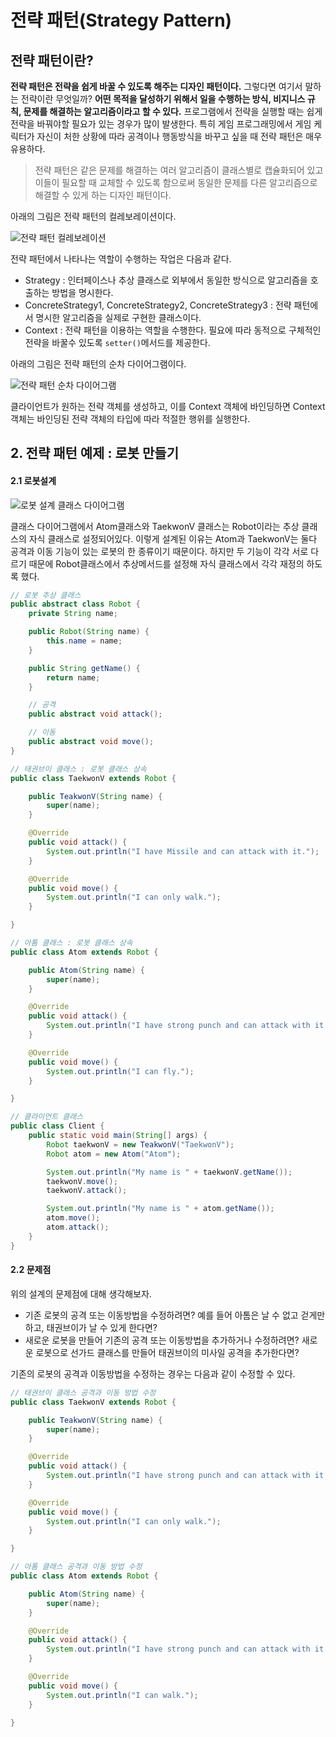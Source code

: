 # 전략 패턴(Strategy Pattern)

## 전략 패턴이란?

**전략 패턴은 전략을 쉽게 바꿀 수 있도록 해주는 디자인 패턴이다.** 그렇다면 여기서 말하는 전략이란 무엇일까? **어떤 목적을 달성하기 위해서 일을 수행하는 방식, 비지니스 규칙, 문제를 해결하는 알고리즘이라고 할 수 있다.**
프로그램에서 전략을 실행할 때는 쉽게 전략을 바꿔야할 필요가 있는 경우가 많이 발생한다. 특히 게임 프로그래밍에서 게임 케릭터가 자신이 처한 상황에 따라 공격이나 행동방식을 바꾸고 싶을 때 전략 패턴은 매우 유용하다.

> 전략 패턴은 같은 문제를 해결하는 여러 알고리즘이 클래스별로 캡슐화되어 있고 이들이 필요할 때 교체할 수 있도록 함으로써 동일한 문제를 다른 알고리즘으로 해결할 수 있게 하는 디자인 패턴이다.

아래의 그림은 전략 패턴의 컬레보레이션이다.

![전략 패턴 컬레보레이션](http://www.plantuml.com/plantuml/png/Iyv9B2vMSCxFAqcjAE7A1595QOd9gGh19KM99QdfbLp9C0N9HQabgJ1XGnpYHZZ4ZRcue7OeAEJhsi6DLx1Iq2s6MGKNjAdHqyDY9Nvv8mBoI4wmKj1EXZ1zKqioybCqDBcG7AGDSn1S4iCfHAao8agLCJPL0000)

전략 패턴에서 나타나는 역할이 수행하는 작업은 다음과 같다.

- Strategy : 인터페이스나 추상 클래스로 외부에서 동일한 방식으로 알고리즘을 호출하는 방법을 명시한다.
- ConcreteStrategy1, ConcreteStrategy2, ConcreteStrategy3 : 전략 패턴에서 명시한 알고리즘을 실제로 구현한 클래스이다.
- Context : 전략 패턴을 이용하는 역할을 수행한다. 필요에 따라 동적으로 구체적인 전략을 바꿀수 있도록 `setter()`메서드를 제공한다.

아래의 그림은 전략 패턴의 순차 다이어그램이다.

![전략 패턴 순차 다이어그램](http://www.plantuml.com/plantuml/png/XL0x3i8m3Drz2e_jmD2CgEh2pCG9Gcfef2Yk6WzmUoAbAOIsi3dlbsSFjYUyCSkL7p3gIQone_Q29sV9Imcn5tgKs4KcBNH_0YG37he5moEsBPg9uWkx3a0xmP39G8wCMFOmAmpxE0bbUmDBK0nTiT_fv0BjHQcVKMeLvVkvBCcou7k_-GxHzS5NeQbJXxz2LQSVjeGcJMUIWVkgBc-MKCZgdQkKwYgtsZUfJLDi-080)

클라이언트가 원하는 전략 객체를 생성하고, 이를 Context 객체에 바인딩하면 Context 객체는 바인딩된 전략 객체의 타입에 따라 적절한 행위를 실행한다.


## 2. 전략 패턴 예제 : 로봇 만들기

#### 2.1 로봇설계

![로봇 설계 클래스 다이어그램](http://www.plantuml.com/plantuml/png/Iyv9B2vM2CfFoY_X0fCALWgwUOcvgK0wkAGeCoyTBgmDPcY09AqWKfe8kVJK4Z-WX8Oc5ds99IM9oTbWgRByp1I4H6v-MIf2c2iPx9QGnDJiyloyC2uO0oWFOw9QZgG0mmvaEQpME9RavtA12A0uY48r6Yg1OInC7Cr8Y8ziQdHr4Sv74WFf0W00)

클래스 다이어그램에서 Atom클래스와 TaekwonV 클래스는 Robot이라는 추상 클래스의 자식 클래스로 설정되어있다.
이렇게 설계된 이유는 Atom과 TaekwonV는 둘다 공격과 이동 기능이 있는 로봇의 한 종류이기 때문이다.
하지만 두 기능이 각각 서로 다르기 때문에 Robot클래스에서 추상메서드를 설정해 자식 클래스에서 각각 재정의 하도록 했다.

```java
// 로봇 추상 클래스
public abstract class Robot {
    private String name;

    public Robot(String name) {
        this.name = name;
    }

    public String getName() {
        return name;
    }

    // 공격
    public abstract void attack();

    // 이동
    public abstract void move();
}
```
```java
// 태권브이 클래스 : 로봇 클래스 상속
public class TaekwonV extends Robot {

    public TeakwonV(String name) {
        super(name);
    }

    @Override
    public void attack() {
        System.out.println("I have Missile and can attack with it.");
    }

    @Override
    public void move() {
        System.out.println("I can only walk.");
    }

}
```
```java
// 아톰 클래스 : 로봇 클래스 상속
public class Atom extends Robot {

    public Atom(String name) {
        super(name);
    }

    @Override
    public void attack() {
        System.out.println("I have strong punch and can attack with it.");
    }

    @Override
    public void move() {
        System.out.println("I can fly.");
    }

}
```
```java
// 클라이언트 클래스
public class Client {
    public static void main(String[] args) {
        Robot taekwonV = new TeakwonV("TaekwonV");
        Robot atom = new Atom("Atom");

        System.out.println("My name is " + taekwonV.getName());
        taekwonV.move();
        taekwonV.attack();

        System.out.println("My name is " + atom.getName());
        atom.move();
        atom.attack();
    }
}
```

#### 2.2 문제점
위의 설계의 문제점에 대해 생각해보자.

- 기존 로봇의 공격 또는 이동방법을 수정하려면? 예를 들어 아톰은 날 수 없고 걷게만 하고, 태권브이가 날 수 있게 한다면?
- 새로운 로봇을 만들어 기존의 공격 또는 이동방법을 추가하거나 수정하려면? 새로운 로봇으로 선가드 클래스를 만들어 태권브이의 미사일 공격을 추가한다면?

기존의 로봇의 공격과 이동방법을 수정하는 경우는 다음과 같이 수정할 수 있다.

```java
// 태권브이 클래스 공격과 이동 방법 수정
public class TaekwonV extends Robot {

    public TeakwonV(String name) {
        super(name);
    }

    @Override
    public void attack() {
        System.out.println("I have strong punch and can attack with it.");
    }

    @Override
    public void move() {
        System.out.println("I can only walk.");
    }

}
```

```java
// 아톰 클래스 공격과 이동 방법 수정
public class Atom extends Robot {

    public Atom(String name) {
        super(name);
    }

    @Override
    public void attack() {
        System.out.println("I have strong punch and can attack with it.");
    }

    @Override
    public void move() {
        System.out.println("I can walk.");
    }

}
```